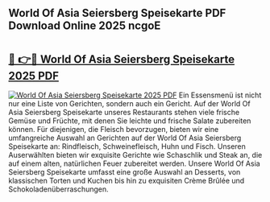 ## World Of Asia Seiersberg Speisekarte PDF Download Online 2025 ncgoE

# <h2><a href="http://gc8qc46.nevu.top/?p=World+Of+Asia+Seiersberg+Speisekarte">🔗 👉🔴 World Of Asia Seiersberg Speisekarte 2025 PDF</a></h2>

[![World Of Asia Seiersberg Speisekarte 2025 PDF](https://i.imgur.com/dBaPXMq.png)](http://gc8qc46.nevu.top/?p=World+Of+Asia+Seiersberg+Speisekarte)
Ein Essensmenü ist nicht nur eine Liste von Gerichten, sondern auch ein Gericht. Auf der World Of Asia Seiersberg Speisekarte unseres Restaurants stehen viele frische Gemüse und Früchte, mit denen Sie leichte und frische Salate zubereiten können. Für diejenigen, die Fleisch bevorzugen, bieten wir eine umfangreiche Auswahl an Gerichten auf der World Of Asia Seiersberg Speisekarte an: Rindfleisch, Schweinefleisch, Huhn und Fisch. Unseren Auserwählten bieten wir exquisite Gerichte wie Schaschlik und Steak an, die auf einem alten, natürlichen Feuer zubereitet werden. Unsere World Of Asia Seiersberg Speisekarte umfasst eine große Auswahl an Desserts, von klassischen Torten und Kuchen bis hin zu exquisiten Crème Brûlée und Schokoladenüberraschungen.
